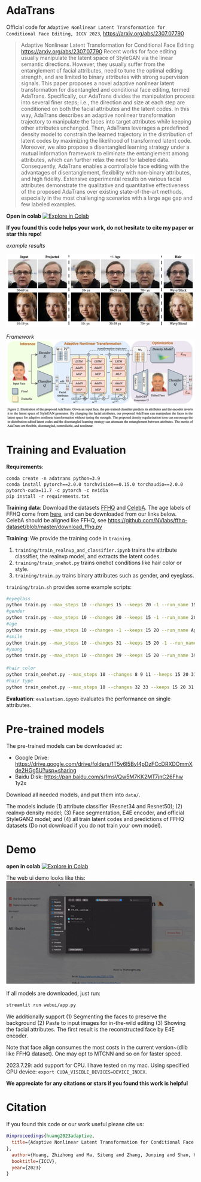 # AdaTrans

Official code for `Adaptive Nonlinear Latent Transformation for Conditional Face Editing, ICCV 2023`, https://arxiv.org/abs/2307.07790

> Adaptive Nonlinear Latent Transformation for Conditional Face Editing
> https://arxiv.org/abs/2307.07790
> Recent works for face editing usually manipulate the latent space of StyleGAN via the linear semantic directions. However, they usually suffer from the entanglement of facial attributes, need to tune the optimal editing strength, and are limited to binary attributes with strong supervision signals. This paper proposes a novel adaptive nonlinear latent transformation for disentangled and conditional face editing, termed AdaTrans. Specifically, our AdaTrans divides the manipulation process into several finer steps; i.e., the direction and size at each step are conditioned on both the facial attributes and the latent codes. In this way, AdaTrans describes an adaptive nonlinear transformation trajectory to manipulate the faces into target attributes while keeping other attributes unchanged. Then, AdaTrans leverages a predefined density model to constrain the learned trajectory in the distribution of latent codes by maximizing the likelihood of transformed latent code. Moreover, we also propose a disentangled learning strategy under a mutual information framework to eliminate the entanglement among attributes, which can further relax the need for labeled data. Consequently, AdaTrans enables a controllable face editing with the advantages of disentanglement, flexibility with non-binary attributes, and high fidelity. Extensive experimental results on various facial attributes demonstrate the qualitative and quantitative effectiveness of the proposed AdaTrans over existing state-of-the-art methods, especially in the most challenging scenarios with a large age gap and few labeled examples.

**Open in colab** [![Explore in Colab](https://colab.research.google.com/assets/colab-badge.svg)](https://colab.research.google.com/github/Hzzone/AdaTrans/blob/master/jupyter_demo.ipynb)

**If you found this code helps your work, do not hesitate to cite my paper or star this repo!**

*example results*

![](data/fig1.png)

*Framework*
![](data/fig2.png)

# Training and Evaluation

**Requirements**:
```
conda create -n adatrans python=3.9
conda install pytorch==2.0.0 torchvision==0.15.0 torchaudio==2.0.0 pytorch-cuda=11.7 -c pytorch -c nvidia
pip install -r requirements.txt
```
**Training data**: Download the datasets [FFHQ](https://github.com/NVlabs/ffhq-dataset) and [CelebA](https://mmlab.ie.cuhk.edu.hk/projects/CelebA.html). The age labels of FFHQ come from [here](https://github.com/royorel/Lifespan_Age_Transformation_Synthesis/tree/master), and can be downloaded from our links below. CelebA should be aligned like FFHQ, see https://github.com/NVlabs/ffhq-dataset/blob/master/download_ffhq.py

**Training**: We provide the training code in `training`.

1. `training/train_realnvp_and_classifier.ipynb` trains the attribute classifier, the realnvp model, and extracts the latent codes.
2. `training/train_onehot.py` trains onehot conditions like hair color or style.
3. `training/train.py` trains binary attributes such as gender, and eyeglass.

`training/train.sh` provides some example scripts:
```sh
#eyeglass
python train.py --max_steps 10 --changes 15 --keeps 20 -1 --run_name 15
#gender
python train.py --max_steps 10 --changes 20 --keeps 15 -1 --run_name 20
#age
python train.py --max_steps 10 --changes -1 --keeps 15 20 --run_name Age
#smile
python train.py --max_steps 10 --changes 31 --keeps 15 20 -1 --run_name 31
#young
python train.py --max_steps 10 --changes 39 --keeps 15 20 --run_name 39

#hair color
python train_onehot.py --max_steps 10 --changes 8 9 11 --keeps 15 20 31 -1 --run_name 8_9_11
#hair type
python train_onehot.py --max_steps 10 --changes 32 33 --keeps 15 20 31 -1 --run_name 32_33
```

**Evaluation**: `evaluation.ipynb` evaluates the performance on single attributes.

# Pre-trained models

The pre-trained models can be downloaded at:
* Google Drive: https://drive.google.com/drive/folders/1T5y6l5Byl4pDzFCcDRXDOmmXde2HGg5U?usp=sharing
* Baidu Disk: https://pan.baidu.com/s/1msVQw5M7KK2MT7jnC26Fhw  1y2x

Download all needed models, and put them into `data/`.

The models include (1) attribute classifier (Resnet34 and Resnet50); (2) realnvp density model; (3) Face segmentation, E4E encoder, and official StyleGAN2 model; and (4) all train latent codes and predictions of FFHQ datasets (Do not download if you do not train your own model).

# Demo
**open in colab** [![Explore in Colab](https://colab.research.google.com/assets/colab-badge.svg)](https://colab.research.google.com/github/Hzzone/AdaTrans/blob/master/jupyter_demo.ipynb)

The web ui demo looks like this:
![](data/demo.gif)

If all models are downloaded, just run:
```sh
streamlit run webui/app.py
```

We additionally support (1) Segmenting the faces to preserve the background (2) Paste to input images for in-the-wild editing (3) Showing the facial attributes. The first result is the reconstructed face by E4E encoder.

Note that face align consumes the most costs in the current version~(dlib like FFHQ dataset). One may opt to MTCNN and so on for faster speed.

2023.7.29: add support for CPU. I have tested on my mac. Using specified GPU device: `export CUDA_VISIBLE_DEVICES=DEVICE_INDEX`.

**We appreciate for any citations or stars if you found this work is helpful**

# Citation
If you found this code or our work useful please cite us:

```bibtex
@inproceedings{huang2023adaptive,
  title={Adaptive Nonlinear Latent Transformation for Conditional Face Editing
},
  author={Huang, Zhizhong and Ma, Siteng and Zhang, Junping and Shan, Hongming},
  booktitle={ICCV},
  year={2023}
}
```
